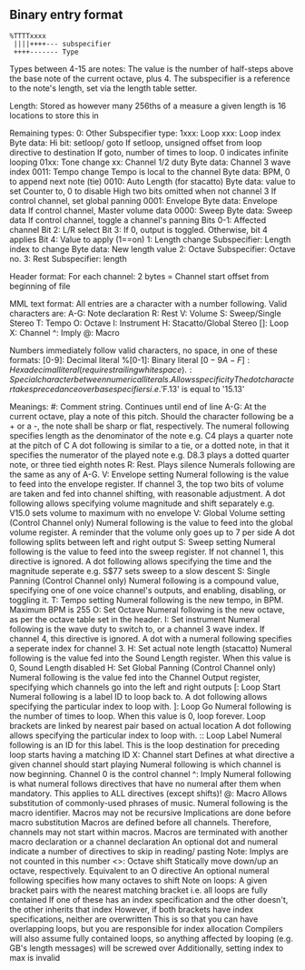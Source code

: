 ## Binary entry format
```
%TTTTxxxx
 ||||++++--- subspecifier
 ++++------- Type
```
Types between 4-15 are notes:
     The value is the number of half-steps above the base note of the current octave, plus 4.
     The subspecifier is a reference to the note's length, set via the length table setter.

Length: Stored as however many 256ths of a measure a given length is
     16 locations to store this in

Remaining types:
     0: Other
         Subspecifier type:
             1xxx: Loop
                 xxx: Loop index
                 Byte data: Hi bit: setloop/ goto
                     If setloop, unsigned offset from loop directive to destination
                     If goto, number of times to loop. 0 indicates infinite looping
             01xx: Tone change
                 xx: Channel 1/2 duty
                 Byte data: Channel 3 wave index
             0011: Tempo change
                 Tempo is local to the channel
                 Byte data: BPM, 0 to append next note (tie)
             0010: Auto Length (for stacatto)
                 Byte data: value to set Counter to, 0 to disable
                     High two bits omitted when not channel 3
                     If control channel, set global panning
             0001: Envelope
                 Byte data: Envelope data
                     If control channel, Master volume data
             0000: Sweep
                 Byte data: Sweep data
                     If control channel, toggle a channel's panning
                         Bits 0-1: Affected channel
                         Bit 2:    L/R select
                         Bit 3:    If 0, output is toggled. Otherwise, bit 4 applies
                         Bit 4:    Value to apply (1==on)
     1: Length change
         Subspecifier: Length index to change
         Byte data: New length value
     2: Octave
         Subspecifier: Octave no.
     3: Rest
         Subspecifier: length

Header format:
For each channel:
2 bytes =  Channel start offset from beginning of file


MML text format:
All entries are a character with a number following. Valid characters are:
    A-G:    Note declaration
    R:      Rest
    V:      Volume
    S:      Sweep/Single Stereo
    T:      Tempo
    O:      Octave
    I:      Instrument
    H:      Stacatto/Global Stereo
    []:     Loop
    X:      Channel
    ^:      Imply
    @:      Macro
    
Numbers immediately follow valid characters, no space, in one of these formats:
    [0-9]:      Decimal literal
    %[0-1]:     Binary literal
    $[0-9A-F]:  Hexadecimal literal (requires trailing whitespace)
    .:          Special character between numerical literals. Allows specificity
The dot character takes precedance over base specifiers i.e. '$F.13' is equal to '15.13'

Meanings:
    #: Comment string. Continues until end of line
    A-G: At the current octave, play a note of this pitch.
        Should the character following be a + or a -, the note shall be sharp or flat, respectively.
        The numeral following specifies length as the denominator of the note
        e.g. C4 plays a quarter note at the pitch of C
        A dot following is similar to a tie, or a dotted note, in that it specifies the numerator of the played note
        e.g. D8.3 plays a dotted quarter note, or three tied eighth notes
    R: Rest. Plays silence
        Numerals following are the same as any of A-G.
    V: Envelope setting
        Numeral following is the value to feed into the envelope register. If channel 3, the top two bits of volume are taken and fed into channel shifting, with reasonable adjustment.
        A dot following allows specifying volume magnitude and shift separately
        e.g. V15.0 sets volume to maximum with no envelope
    V: Global Volume setting (Control Channel only)
        Numeral following is the value to feed into the global volume register.
        A reminder that the volume only goes up to 7 per side
        A dot following splits between left and right output
    S: Sweep setting
        Numeral following is the value to feed into the sweep register. If not channel 1, this directive is ignored.
        A dot following allows specifying the time and the magnitude seperate
        e.g. S$77 sets sweep to a slow descent
    S: Single Panning (Control Channel only)
        Numeral following is a compound value, specifying one of one voice channel's outputs, and enabling, disabling, or toggling it. 
    T: Tempo setting
        Numeral following is the new tempo, in BPM. Maximum BPM is 255
    O: Set Octave
        Numeral following is the new octave, as per the octave table set in the header.
    I: Set instrument
        Numeral following is the wave duty to switch to, or a channel 3 wave index. If channel 4, this directive is ignored. A dot with a numeral following specifies a seperate index for channel 3.
    H: Set actual note length (stacatto)
        Numeral following is the value fed into the Sound Length register. When this value is 0, Sound Length disabled
    H: Set Global Panning (Control Channel only)
        Numeral following is the value fed into the Channel Output register, specifying which channels go into the left and right outputs
    [: Loop Start
        Numeral following is a label ID to loop back to.
        A dot following allows specifying the particular index to loop with.
    ]: Loop Go
        Numeral following is the number of times to loop. When this value is 0, loop forever.
        Loop brackets are linked by nearest pair based on actual location
        A dot following allows specifying the particular index to loop with.
    :: Loop Label
        Numeral following is an ID for this label.
        This is the loop destination for preceding loop starts having a matching ID
    X: Channel start
        Defines at what directive a given channel should start playing
        Numeral following is which channel is now beginning.
        Channel 0 is the control channel
    ^: Imply
        Numeral following is what numeral follows directives that have no numeral after them when mandatory. This applies to ALL directives (except shifts)!
    @: Macro
        Allows substitution of commonly-used phrases of music.
        Numeral following is the macro identifier.
        Macros may not be recursive
        Implications are done before macro substitution
        Macros are defined before all channels. Therefore, channels may not start within macros.
        Macros are terminated with another macro declaration or a channel declaration
        An optional dot and numeral indicate a number of directives to skip in reading/ pasting
            Note: Implys are not counted in this number
    <>: Octave shift
        Statically move down/up an octave, respectively. Equivalent to an O directive
        An optional numeral following specifies how many octaves to shift
Note on loops:
    A given bracket pairs with the nearest matching bracket i.e. all loops are fully contained
    If one of these has an index specification and the other doesn't, the other inherits that index
    However, if both brackets have index specifications, neither are overwritten
    This is so that you can have overlapping loops, but you are responsible for index allocation
    Compilers will also assume fully contained loops, so anything affected by looping (e.g. GB's length messages) will be screwed over
    Additionally, setting index to max is invalid
